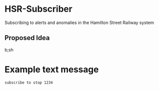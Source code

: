 # HSR-Subscriber


Subscribing to alerts and anomalies in the Hamilton Street Railway system

## Proposed Idea

b;sh

# Example text message

`subscribe to stop 1234`
